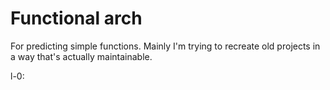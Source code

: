 
# Functional arch

For predicting simple functions. Mainly I'm trying to recreate old projects in a way that's actually maintainable.

l-0: 
